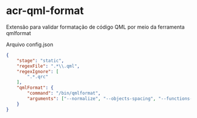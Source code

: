 # acr-qml-format
Extensão para validar formatação de código QML por meio da ferramenta qmlformat

Arquivo config.json

```json
{
    "stage": "static",
    "regexFile": ".*\\.qml",
    "regexIgnore": [
        ".*.qrc"
    ],
    "qmlFormat": {
        "command": "/bin/qmlformat",
        "arguments": ["--normalize", "--objects-spacing", "--functions-spacing"]
    }
}
```
